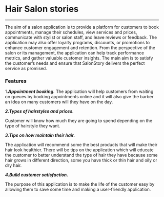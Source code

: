 # Hair Salon stories
---

The aim of a salon application is to provide a platform for customers to book appointments, manage their schedules, view services and prices, communicate with stylist or salon staff, and leave reviews or feedback. The application may also offer loyalty programs, discounts, or promotions to enhance customer engagement and retention. From the perspective of the salon or its management, the application can help track performance metrics, and gather valuable customer insights.
The main aim is to satisfy the customer’s needs and ensure that SalonStory delivers the perfect service as promised.

### Features
1.***Appointment booking.***
   The application will help customers from waiting on queues by booking appointments online and it will also give the barber an idea on many customers will they have on the day.

***2.Types of hairstyles and prices.***

Customer will know how much they are going to spend depending on the type of hairstyle they want.

***3.Tips on how maintain their hair.***

The application will recommend some the best products that will make their hair look healthier. There will be tips on the application which will educate the customer to better understand the type of hair they have because some hair grows in different direction, some you have thick or thin hair and oily or dry hair.

***4.Build customer satisfaction.***

The purpose of this application is to make the life of the customer easy by allowing them to save some time and making a user-friendly application. 

